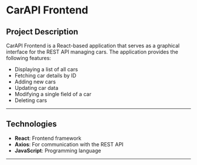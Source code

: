 # CarAPI Frontend

## Project Description
CarAPI Frontend is a React-based application that serves as a graphical interface for the REST API managing cars. The application provides the following features:
- Displaying a list of all cars
- Fetching car details by ID
- Adding new cars
- Updating car data
- Modifying a single field of a car
- Deleting cars

---

## Technologies
- **React**: Frontend framework
- **Axios**: For communication with the REST API
- **JavaScript**: Programming language

---
